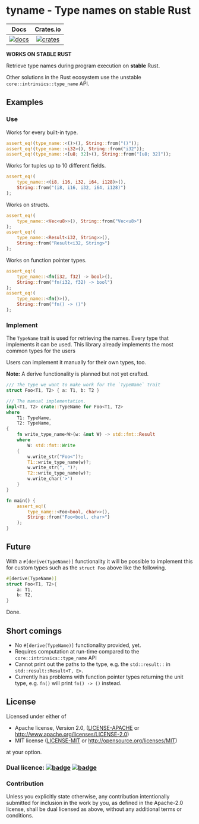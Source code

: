# tyname - Type names on stable Rust

|       Docs       |       Crates.io      |
|:----------------:|:--------------------:|
| [![docs][0]][1]   | [![crates][2]][3] |

[0]:  https://docs.rs/tyname/badge.svg
[1]: https://docs.rs/tyname
[2]: https://img.shields.io/crates/v/tyname.svg
[3]: https://crates.io/crates/tyname

**WORKS ON STABLE RUST**

Retrieve type names during program execution on **stable** Rust.

Other solutions in the Rust ecosystem use the unstable `core::intrinsics::type_name` API.

## Examples

### Use

Works for every built-in type.

```rust
assert_eq!(type_name::<()>(), String::from("()"));
assert_eq!(type_name::<i32>(), String::from("i32"));
assert_eq!(type_name::<[u8; 32]>(), String::from("[u8; 32]"));
```

Works for tuples up to 10 different fields.

```rust
assert_eq!(
	type_name::<(i8, i16, i32, i64, i128)>(),
	String::from("(i8, i16, i32, i64, i128)")
);
```

Works on structs.

```rust
assert_eq!(
	type_name::<Vec<u8>>(), String::from("Vec<u8>")
);
assert_eq!(
	type_name::<Result<i32, String>>(),
	String::from("Result<i32, String>")
);
```

Works on function pointer types.

```rust
assert_eq!(
	type_name::<fn(i32, f32) -> bool>(),
	String::from("fn(i32, f32) -> bool")
);
assert_eq!(
	type_name::<fn()>(),
	String::from("fn() -> ()")
);
```

### Implement

The `TypeName` trait is used for retrieving the names.
Every type that implements it can be used.
This library already implements the most common types for the users

Users can implement it manually for their own types, too.

**Note:** A derive functionality is planned but not yet crafted.

```rust
/// The type we want to make work for the `TypeName` trait
struct Foo<T1, T2> { a: T1, b: T2 }

/// The manual implementation.
impl<T1, T2> crate::TypeName for Foo<T1, T2>
where
	T1: TypeName,
	T2: TypeName,
{
	fn write_type_name<W>(w: &mut W) -> std::fmt::Result
	where
		W: std::fmt::Write
	{
		w.write_str("Foo<")?;
		T1::write_type_name(w)?;
		w.write_str(", ")?;
		T2::write_type_name(w)?;
		w.write_char('>')
	}
}

fn main() {
	assert_eq!(
		type_name::<Foo<bool, char>>(),
		String::from("Foo<bool, char>")
	);
}
```

## Future

With a `#[derive(TypeName)]` functionality it will be possible to implement this
for custom types such as the `struct Foo` above like the following.

```rust
#[derive(TypeName)]
struct Foo<T1, T2>{
	a: T1,
	b: T2,
}
```

Done.

## Short comings

- No `#[derive(TypeName)]` functionality provided, yet.
- Requires computation at run-time compared to the `core::intrinsics::type_name` API
- Cannot print out the paths to the type, e.g. the `std::result::` in `std::result::Result<T, E>`.
- Currently has problems with function pointer types returning the unit type,
  e.g. `fn()` will print `fn() -> ()` instead.

## License

Licensed under either of

 * Apache license, Version 2.0, ([LICENSE-APACHE](LICENSE-APACHE) or http://www.apache.org/licenses/LICENSE-2.0)
 * MIT license ([LICENSE-MIT](LICENSE-MIT) or http://opensource.org/licenses/MIT)

at your option.

### Dual licence: [![badge][license-mit-badge]](LICENSE-MIT) [![badge][license-apache-badge]](LICENSE-APACHE)


[license-mit-badge]: https://img.shields.io/badge/license-MIT-blue.svg
[license-apache-badge]: https://img.shields.io/badge/license-APACHE-orange.svg

### Contribution

Unless you explicitly state otherwise, any contribution intentionally submitted
for inclusion in the work by you, as defined in the Apache-2.0 license, shall be dual licensed as above, without any
additional terms or conditions.
